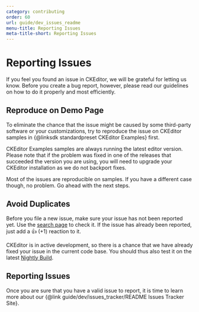 ```yaml
---
category: contributing
order: 60
url: guide/dev_issues_readme
menu-title: Reporting Issues
meta-title-short: Reporting Issues
---
```

<!--
Copyright (c) 2003-2018, CKSource - Frederico Knabben. All rights reserved.
For licensing, see LICENSE.md.
-->

# Reporting Issues

If you feel you found an issue in CKEditor, we will be grateful for letting us know. Before you create a bug report, however, please read our guidelines on how to do it properly and most efficiently.

## Reproduce on Demo Page

To eliminate the chance that the issue might be caused by some third-party software or your customizations, try to reproduce the issue on CKEditor samples in {@linksdk standardpreset CKEditor Examples} first.

CKEditor Examples samples are always running the latest editor version. Please note that if the problem was fixed in one of the releases that succeeded the version you are using, you will need to upgrade your CKEditor installation as we do not backport fixes.

Most of the issues are reproducible on samples. If you have a different case though, no problem. Go ahead with the next steps.

## Avoid Duplicates

Before you file a new issue, make sure your issue has not been reported yet. Use the [search page](https://github.com/ckeditor/ckeditor-dev/issues) to check it.
If the issue has already been reported, just add a 👍 (+1) reaction to it.

CKEditor is in active development, so there is a chance that we have already fixed your issue in the current code base. You should thus also test it on the latest [Nightly Build](http://nightly.ckeditor.com).

## Reporting Issues

Once you are sure that you have a valid issue to report, it is time to learn more about our {@link guide/dev/issues_tracker/README Issues Tracker Site}.
